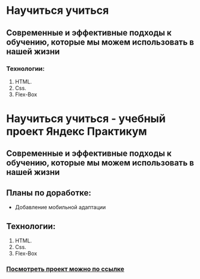 # Научиться учиться
## Современные и эффективные подходы к обучению, которые мы можем использовать в нашей жизни
### Технологии:
1. HTML.
2. Css.
3. Flex-Box

# Научиться учиться - учебный проект Яндекс Практикум
## Современные и эффективные подходы к обучению, которые мы можем использовать в нашей жизни

## Планы по доработке:
* Добавление мобильной адаптации

## Технологии:
1. HTML.
2. Css.
3. Flex-Box

### [Посмотреть проект можно по ссылке](https://vmazikov.github.io/how-to-learn/)
